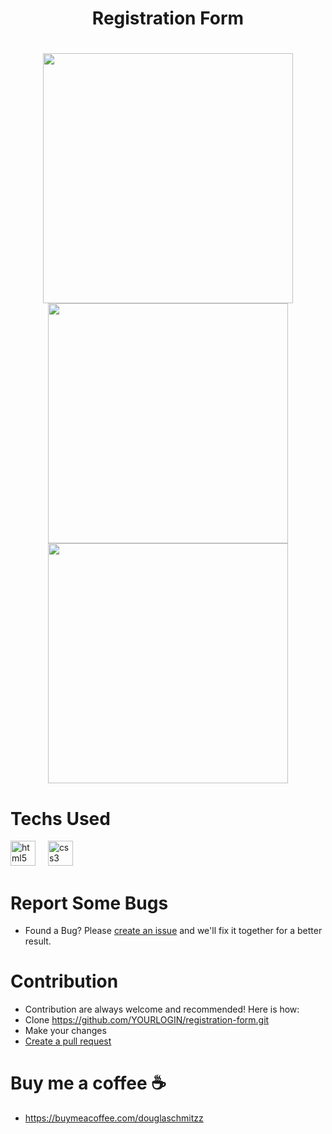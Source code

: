 <h1 align="center">Registration Form<h1/>

<div align="center">
  <img height="400" widht= "300" src="https://github.com/user-attachments/assets/423f5a6a-78f9-48d7-8909-8fa639f8d923"/>
</div>

<div align="center">
  <img height="384" src="https://github.com/user-attachments/assets/be0abe85-3342-4f60-9cc0-6f1e5255414f"/>
  <img height="384" src="https://github.com/user-attachments/assets/5739b4b8-cc4b-42b9-9cc5-bd2b8b528de0"/>
  
</div>

# Techs Used
<div align="left">
  <img src="https://cdn.jsdelivr.net/gh/devicons/devicon/icons/html5/html5-original.svg" height="40" alt="html5 logo"  />
  <img width="12" />
  <img src="https://cdn.jsdelivr.net/gh/devicons/devicon/icons/css3/css3-original.svg" height="40" alt="css3 logo"  />
</div>



# Report Some Bugs
- Found a Bug? Please  <a href= "https://github.com/DouglaSchmitzz/registration-form/issues"> create an issue</a> and we'll fix it together for a better result.


# Contribution 


- Contribution are always welcome and recommended! Here is how:
- Clone https://github.com/YOURLOGIN/registration-form.git
- Make your changes
- <a href= "https://github.com/DouglaSchmitzz/registration-form/pulls">Create a pull request<a/>

# Buy me a coffee ☕
- https://buymeacoffee.com/douglaschmitzz 

